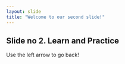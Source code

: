```yaml
---
layout: slide
title: "Welcome to our second slide!"
---
```

## Slide no 2. Learn and Practice
Use the left arrow to go back!
